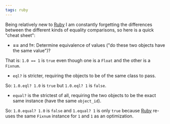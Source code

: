```yaml
---
tags: ruby
---
```


Being relatively new to [Ruby](/wiki/Ruby) I am constantly forgetting the differences between the different kinds of equality comparisons, so here is a quick "cheat sheet":

-   **==** and **!=**: Determine equivalence of values ("do these two objects have the same value")?

That is: `1.0 == 1` is `true` even though one is a `Float` and the other is a `Fixnum`.

-   `eql?` is stricter, requiring the objects to be of the same class to pass.

So: `1.0.eql? 1.0` is `true` but `1.0.eql? 1` is `false`.

-   `equal?` is the strictest of all, requiring the two objects to be the exact same instance (have the same `object_id`).

So: `1.0.equal? 1.0` is `false` and `1.equal? 1` is only `true` because [Ruby](/wiki/Ruby) re-uses the same `Fixnum` instance for `1` and `1` as an optimization.
